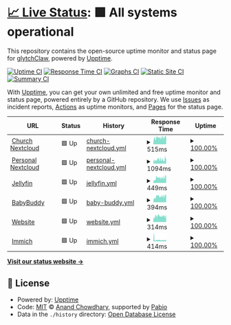 # [📈 Live Status](https://glytchClaw.github.io/serverupptime): <!--live status--> **🟩 All systems operational**

This repository contains the open-source uptime monitor and status page for [glytchClaw](https://glytchClaw.github.io/serverupptime), powered by [Upptime](https://github.com/upptime/upptime).

[![Uptime CI](https://github.com/glytchClaw/serverupptime/workflows/Uptime%20CI/badge.svg)](https://github.com/glytchClaw/serverupptime/actions?query=workflow%3A%22Uptime+CI%22)
[![Response Time CI](https://github.com/glytchClaw/serverupptime/workflows/Response%20Time%20CI/badge.svg)](https://github.com/glytchClaw/serverupptime/actions?query=workflow%3A%22Response+Time+CI%22)
[![Graphs CI](https://github.com/glytchClaw/serverupptime/workflows/Graphs%20CI/badge.svg)](https://github.com/glytchClaw/serverupptime/actions?query=workflow%3A%22Graphs+CI%22)
[![Static Site CI](https://github.com/glytchClaw/serverupptime/workflows/Static%20Site%20CI/badge.svg)](https://github.com/glytchClaw/serverupptime/actions?query=workflow%3A%22Static+Site+CI%22)
[![Summary CI](https://github.com/glytchClaw/serverupptime/workflows/Summary%20CI/badge.svg)](https://github.com/glytchClaw/serverupptime/actions?query=workflow%3A%22Summary+CI%22)

With [Upptime](https://upptime.js.org), you can get your own unlimited and free uptime monitor and status page, powered entirely by a GitHub repository. We use [Issues](https://github.com/glytchClaw/serverupptime/issues) as incident reports, [Actions](https://github.com/glytchClaw/serverupptime/actions) as uptime monitors, and [Pages](https://glytchClaw.github.io/serverupptime) for the status page.

<!--start: status pages-->
<!-- This summary is generated by Upptime (https://github.com/upptime/upptime) -->
<!-- Do not edit this manually, your changes will be overwritten -->
<!-- prettier-ignore -->
| URL | Status | History | Response Time | Uptime |
| --- | ------ | ------- | ------------- | ------ |
| <img alt="" src="https://icons.duckduckgo.com/ip3/drive.gracesd.com.ico" height="13"> [Church Nextcloud](https://drive.gracesd.com) | 🟩 Up | [church-nextcloud.yml](https://github.com/glytchClaw/serverupptime/commits/HEAD/history/church-nextcloud.yml) | <details><summary><img alt="Response time graph" src="./graphs/church-nextcloud/response-time-week.png" height="20"> 515ms</summary><br><a href="https://glytchClaw.github.io/serverupptime/history/church-nextcloud"><img alt="Response time 515" src="https://img.shields.io/endpoint?url=https%3A%2F%2Fraw.githubusercontent.com%2FglytchClaw%2Fserverupptime%2FHEAD%2Fapi%2Fchurch-nextcloud%2Fresponse-time.json"></a><br><a href="https://glytchClaw.github.io/serverupptime/history/church-nextcloud"><img alt="24-hour response time 452" src="https://img.shields.io/endpoint?url=https%3A%2F%2Fraw.githubusercontent.com%2FglytchClaw%2Fserverupptime%2FHEAD%2Fapi%2Fchurch-nextcloud%2Fresponse-time-day.json"></a><br><a href="https://glytchClaw.github.io/serverupptime/history/church-nextcloud"><img alt="7-day response time 515" src="https://img.shields.io/endpoint?url=https%3A%2F%2Fraw.githubusercontent.com%2FglytchClaw%2Fserverupptime%2FHEAD%2Fapi%2Fchurch-nextcloud%2Fresponse-time-week.json"></a><br><a href="https://glytchClaw.github.io/serverupptime/history/church-nextcloud"><img alt="30-day response time 515" src="https://img.shields.io/endpoint?url=https%3A%2F%2Fraw.githubusercontent.com%2FglytchClaw%2Fserverupptime%2FHEAD%2Fapi%2Fchurch-nextcloud%2Fresponse-time-month.json"></a><br><a href="https://glytchClaw.github.io/serverupptime/history/church-nextcloud"><img alt="1-year response time 515" src="https://img.shields.io/endpoint?url=https%3A%2F%2Fraw.githubusercontent.com%2FglytchClaw%2Fserverupptime%2FHEAD%2Fapi%2Fchurch-nextcloud%2Fresponse-time-year.json"></a></details> | <details><summary><a href="https://glytchClaw.github.io/serverupptime/history/church-nextcloud">100.00%</a></summary><a href="https://glytchClaw.github.io/serverupptime/history/church-nextcloud"><img alt="All-time uptime 100.00%" src="https://img.shields.io/endpoint?url=https%3A%2F%2Fraw.githubusercontent.com%2FglytchClaw%2Fserverupptime%2FHEAD%2Fapi%2Fchurch-nextcloud%2Fuptime.json"></a><br><a href="https://glytchClaw.github.io/serverupptime/history/church-nextcloud"><img alt="24-hour uptime 100.00%" src="https://img.shields.io/endpoint?url=https%3A%2F%2Fraw.githubusercontent.com%2FglytchClaw%2Fserverupptime%2FHEAD%2Fapi%2Fchurch-nextcloud%2Fuptime-day.json"></a><br><a href="https://glytchClaw.github.io/serverupptime/history/church-nextcloud"><img alt="7-day uptime 100.00%" src="https://img.shields.io/endpoint?url=https%3A%2F%2Fraw.githubusercontent.com%2FglytchClaw%2Fserverupptime%2FHEAD%2Fapi%2Fchurch-nextcloud%2Fuptime-week.json"></a><br><a href="https://glytchClaw.github.io/serverupptime/history/church-nextcloud"><img alt="30-day uptime 100.00%" src="https://img.shields.io/endpoint?url=https%3A%2F%2Fraw.githubusercontent.com%2FglytchClaw%2Fserverupptime%2FHEAD%2Fapi%2Fchurch-nextcloud%2Fuptime-month.json"></a><br><a href="https://glytchClaw.github.io/serverupptime/history/church-nextcloud"><img alt="1-year uptime 100.00%" src="https://img.shields.io/endpoint?url=https%3A%2F%2Fraw.githubusercontent.com%2FglytchClaw%2Fserverupptime%2FHEAD%2Fapi%2Fchurch-nextcloud%2Fuptime-year.json"></a></details>
| <img alt="" src="https://icons.duckduckgo.com/ip3/drive.glynch.dev.ico" height="13"> [Personal Nextcloud](https://drive.glynch.dev) | 🟩 Up | [personal-nextcloud.yml](https://github.com/glytchClaw/serverupptime/commits/HEAD/history/personal-nextcloud.yml) | <details><summary><img alt="Response time graph" src="./graphs/personal-nextcloud/response-time-week.png" height="20"> 1094ms</summary><br><a href="https://glytchClaw.github.io/serverupptime/history/personal-nextcloud"><img alt="Response time 1094" src="https://img.shields.io/endpoint?url=https%3A%2F%2Fraw.githubusercontent.com%2FglytchClaw%2Fserverupptime%2FHEAD%2Fapi%2Fpersonal-nextcloud%2Fresponse-time.json"></a><br><a href="https://glytchClaw.github.io/serverupptime/history/personal-nextcloud"><img alt="24-hour response time 1498" src="https://img.shields.io/endpoint?url=https%3A%2F%2Fraw.githubusercontent.com%2FglytchClaw%2Fserverupptime%2FHEAD%2Fapi%2Fpersonal-nextcloud%2Fresponse-time-day.json"></a><br><a href="https://glytchClaw.github.io/serverupptime/history/personal-nextcloud"><img alt="7-day response time 1094" src="https://img.shields.io/endpoint?url=https%3A%2F%2Fraw.githubusercontent.com%2FglytchClaw%2Fserverupptime%2FHEAD%2Fapi%2Fpersonal-nextcloud%2Fresponse-time-week.json"></a><br><a href="https://glytchClaw.github.io/serverupptime/history/personal-nextcloud"><img alt="30-day response time 1094" src="https://img.shields.io/endpoint?url=https%3A%2F%2Fraw.githubusercontent.com%2FglytchClaw%2Fserverupptime%2FHEAD%2Fapi%2Fpersonal-nextcloud%2Fresponse-time-month.json"></a><br><a href="https://glytchClaw.github.io/serverupptime/history/personal-nextcloud"><img alt="1-year response time 1094" src="https://img.shields.io/endpoint?url=https%3A%2F%2Fraw.githubusercontent.com%2FglytchClaw%2Fserverupptime%2FHEAD%2Fapi%2Fpersonal-nextcloud%2Fresponse-time-year.json"></a></details> | <details><summary><a href="https://glytchClaw.github.io/serverupptime/history/personal-nextcloud">100.00%</a></summary><a href="https://glytchClaw.github.io/serverupptime/history/personal-nextcloud"><img alt="All-time uptime 100.00%" src="https://img.shields.io/endpoint?url=https%3A%2F%2Fraw.githubusercontent.com%2FglytchClaw%2Fserverupptime%2FHEAD%2Fapi%2Fpersonal-nextcloud%2Fuptime.json"></a><br><a href="https://glytchClaw.github.io/serverupptime/history/personal-nextcloud"><img alt="24-hour uptime 100.00%" src="https://img.shields.io/endpoint?url=https%3A%2F%2Fraw.githubusercontent.com%2FglytchClaw%2Fserverupptime%2FHEAD%2Fapi%2Fpersonal-nextcloud%2Fuptime-day.json"></a><br><a href="https://glytchClaw.github.io/serverupptime/history/personal-nextcloud"><img alt="7-day uptime 100.00%" src="https://img.shields.io/endpoint?url=https%3A%2F%2Fraw.githubusercontent.com%2FglytchClaw%2Fserverupptime%2FHEAD%2Fapi%2Fpersonal-nextcloud%2Fuptime-week.json"></a><br><a href="https://glytchClaw.github.io/serverupptime/history/personal-nextcloud"><img alt="30-day uptime 100.00%" src="https://img.shields.io/endpoint?url=https%3A%2F%2Fraw.githubusercontent.com%2FglytchClaw%2Fserverupptime%2FHEAD%2Fapi%2Fpersonal-nextcloud%2Fuptime-month.json"></a><br><a href="https://glytchClaw.github.io/serverupptime/history/personal-nextcloud"><img alt="1-year uptime 100.00%" src="https://img.shields.io/endpoint?url=https%3A%2F%2Fraw.githubusercontent.com%2FglytchClaw%2Fserverupptime%2FHEAD%2Fapi%2Fpersonal-nextcloud%2Fuptime-year.json"></a></details>
| <img alt="" src="https://icons.duckduckgo.com/ip3/movies.glynch.dev.ico" height="13"> [Jellyfin](https://movies.glynch.dev) | 🟩 Up | [jellyfin.yml](https://github.com/glytchClaw/serverupptime/commits/HEAD/history/jellyfin.yml) | <details><summary><img alt="Response time graph" src="./graphs/jellyfin/response-time-week.png" height="20"> 449ms</summary><br><a href="https://glytchClaw.github.io/serverupptime/history/jellyfin"><img alt="Response time 449" src="https://img.shields.io/endpoint?url=https%3A%2F%2Fraw.githubusercontent.com%2FglytchClaw%2Fserverupptime%2FHEAD%2Fapi%2Fjellyfin%2Fresponse-time.json"></a><br><a href="https://glytchClaw.github.io/serverupptime/history/jellyfin"><img alt="24-hour response time 570" src="https://img.shields.io/endpoint?url=https%3A%2F%2Fraw.githubusercontent.com%2FglytchClaw%2Fserverupptime%2FHEAD%2Fapi%2Fjellyfin%2Fresponse-time-day.json"></a><br><a href="https://glytchClaw.github.io/serverupptime/history/jellyfin"><img alt="7-day response time 449" src="https://img.shields.io/endpoint?url=https%3A%2F%2Fraw.githubusercontent.com%2FglytchClaw%2Fserverupptime%2FHEAD%2Fapi%2Fjellyfin%2Fresponse-time-week.json"></a><br><a href="https://glytchClaw.github.io/serverupptime/history/jellyfin"><img alt="30-day response time 449" src="https://img.shields.io/endpoint?url=https%3A%2F%2Fraw.githubusercontent.com%2FglytchClaw%2Fserverupptime%2FHEAD%2Fapi%2Fjellyfin%2Fresponse-time-month.json"></a><br><a href="https://glytchClaw.github.io/serverupptime/history/jellyfin"><img alt="1-year response time 449" src="https://img.shields.io/endpoint?url=https%3A%2F%2Fraw.githubusercontent.com%2FglytchClaw%2Fserverupptime%2FHEAD%2Fapi%2Fjellyfin%2Fresponse-time-year.json"></a></details> | <details><summary><a href="https://glytchClaw.github.io/serverupptime/history/jellyfin">100.00%</a></summary><a href="https://glytchClaw.github.io/serverupptime/history/jellyfin"><img alt="All-time uptime 100.00%" src="https://img.shields.io/endpoint?url=https%3A%2F%2Fraw.githubusercontent.com%2FglytchClaw%2Fserverupptime%2FHEAD%2Fapi%2Fjellyfin%2Fuptime.json"></a><br><a href="https://glytchClaw.github.io/serverupptime/history/jellyfin"><img alt="24-hour uptime 100.00%" src="https://img.shields.io/endpoint?url=https%3A%2F%2Fraw.githubusercontent.com%2FglytchClaw%2Fserverupptime%2FHEAD%2Fapi%2Fjellyfin%2Fuptime-day.json"></a><br><a href="https://glytchClaw.github.io/serverupptime/history/jellyfin"><img alt="7-day uptime 100.00%" src="https://img.shields.io/endpoint?url=https%3A%2F%2Fraw.githubusercontent.com%2FglytchClaw%2Fserverupptime%2FHEAD%2Fapi%2Fjellyfin%2Fuptime-week.json"></a><br><a href="https://glytchClaw.github.io/serverupptime/history/jellyfin"><img alt="30-day uptime 100.00%" src="https://img.shields.io/endpoint?url=https%3A%2F%2Fraw.githubusercontent.com%2FglytchClaw%2Fserverupptime%2FHEAD%2Fapi%2Fjellyfin%2Fuptime-month.json"></a><br><a href="https://glytchClaw.github.io/serverupptime/history/jellyfin"><img alt="1-year uptime 100.00%" src="https://img.shields.io/endpoint?url=https%3A%2F%2Fraw.githubusercontent.com%2FglytchClaw%2Fserverupptime%2FHEAD%2Fapi%2Fjellyfin%2Fuptime-year.json"></a></details>
| <img alt="" src="https://icons.duckduckgo.com/ip3/ren.glynch.dev.ico" height="13"> [BabyBuddy](https://ren.glynch.dev) | 🟩 Up | [baby-buddy.yml](https://github.com/glytchClaw/serverupptime/commits/HEAD/history/baby-buddy.yml) | <details><summary><img alt="Response time graph" src="./graphs/baby-buddy/response-time-week.png" height="20"> 394ms</summary><br><a href="https://glytchClaw.github.io/serverupptime/history/baby-buddy"><img alt="Response time 394" src="https://img.shields.io/endpoint?url=https%3A%2F%2Fraw.githubusercontent.com%2FglytchClaw%2Fserverupptime%2FHEAD%2Fapi%2Fbaby-buddy%2Fresponse-time.json"></a><br><a href="https://glytchClaw.github.io/serverupptime/history/baby-buddy"><img alt="24-hour response time 406" src="https://img.shields.io/endpoint?url=https%3A%2F%2Fraw.githubusercontent.com%2FglytchClaw%2Fserverupptime%2FHEAD%2Fapi%2Fbaby-buddy%2Fresponse-time-day.json"></a><br><a href="https://glytchClaw.github.io/serverupptime/history/baby-buddy"><img alt="7-day response time 394" src="https://img.shields.io/endpoint?url=https%3A%2F%2Fraw.githubusercontent.com%2FglytchClaw%2Fserverupptime%2FHEAD%2Fapi%2Fbaby-buddy%2Fresponse-time-week.json"></a><br><a href="https://glytchClaw.github.io/serverupptime/history/baby-buddy"><img alt="30-day response time 394" src="https://img.shields.io/endpoint?url=https%3A%2F%2Fraw.githubusercontent.com%2FglytchClaw%2Fserverupptime%2FHEAD%2Fapi%2Fbaby-buddy%2Fresponse-time-month.json"></a><br><a href="https://glytchClaw.github.io/serverupptime/history/baby-buddy"><img alt="1-year response time 394" src="https://img.shields.io/endpoint?url=https%3A%2F%2Fraw.githubusercontent.com%2FglytchClaw%2Fserverupptime%2FHEAD%2Fapi%2Fbaby-buddy%2Fresponse-time-year.json"></a></details> | <details><summary><a href="https://glytchClaw.github.io/serverupptime/history/baby-buddy">100.00%</a></summary><a href="https://glytchClaw.github.io/serverupptime/history/baby-buddy"><img alt="All-time uptime 100.00%" src="https://img.shields.io/endpoint?url=https%3A%2F%2Fraw.githubusercontent.com%2FglytchClaw%2Fserverupptime%2FHEAD%2Fapi%2Fbaby-buddy%2Fuptime.json"></a><br><a href="https://glytchClaw.github.io/serverupptime/history/baby-buddy"><img alt="24-hour uptime 100.00%" src="https://img.shields.io/endpoint?url=https%3A%2F%2Fraw.githubusercontent.com%2FglytchClaw%2Fserverupptime%2FHEAD%2Fapi%2Fbaby-buddy%2Fuptime-day.json"></a><br><a href="https://glytchClaw.github.io/serverupptime/history/baby-buddy"><img alt="7-day uptime 100.00%" src="https://img.shields.io/endpoint?url=https%3A%2F%2Fraw.githubusercontent.com%2FglytchClaw%2Fserverupptime%2FHEAD%2Fapi%2Fbaby-buddy%2Fuptime-week.json"></a><br><a href="https://glytchClaw.github.io/serverupptime/history/baby-buddy"><img alt="30-day uptime 100.00%" src="https://img.shields.io/endpoint?url=https%3A%2F%2Fraw.githubusercontent.com%2FglytchClaw%2Fserverupptime%2FHEAD%2Fapi%2Fbaby-buddy%2Fuptime-month.json"></a><br><a href="https://glytchClaw.github.io/serverupptime/history/baby-buddy"><img alt="1-year uptime 100.00%" src="https://img.shields.io/endpoint?url=https%3A%2F%2Fraw.githubusercontent.com%2FglytchClaw%2Fserverupptime%2FHEAD%2Fapi%2Fbaby-buddy%2Fuptime-year.json"></a></details>
| <img alt="" src="https://icons.duckduckgo.com/ip3/website.glynch.dev.ico" height="13"> [Website](https://website.glynch.dev) | 🟩 Up | [website.yml](https://github.com/glytchClaw/serverupptime/commits/HEAD/history/website.yml) | <details><summary><img alt="Response time graph" src="./graphs/website/response-time-week.png" height="20"> 314ms</summary><br><a href="https://glytchClaw.github.io/serverupptime/history/website"><img alt="Response time 314" src="https://img.shields.io/endpoint?url=https%3A%2F%2Fraw.githubusercontent.com%2FglytchClaw%2Fserverupptime%2FHEAD%2Fapi%2Fwebsite%2Fresponse-time.json"></a><br><a href="https://glytchClaw.github.io/serverupptime/history/website"><img alt="24-hour response time 359" src="https://img.shields.io/endpoint?url=https%3A%2F%2Fraw.githubusercontent.com%2FglytchClaw%2Fserverupptime%2FHEAD%2Fapi%2Fwebsite%2Fresponse-time-day.json"></a><br><a href="https://glytchClaw.github.io/serverupptime/history/website"><img alt="7-day response time 314" src="https://img.shields.io/endpoint?url=https%3A%2F%2Fraw.githubusercontent.com%2FglytchClaw%2Fserverupptime%2FHEAD%2Fapi%2Fwebsite%2Fresponse-time-week.json"></a><br><a href="https://glytchClaw.github.io/serverupptime/history/website"><img alt="30-day response time 314" src="https://img.shields.io/endpoint?url=https%3A%2F%2Fraw.githubusercontent.com%2FglytchClaw%2Fserverupptime%2FHEAD%2Fapi%2Fwebsite%2Fresponse-time-month.json"></a><br><a href="https://glytchClaw.github.io/serverupptime/history/website"><img alt="1-year response time 314" src="https://img.shields.io/endpoint?url=https%3A%2F%2Fraw.githubusercontent.com%2FglytchClaw%2Fserverupptime%2FHEAD%2Fapi%2Fwebsite%2Fresponse-time-year.json"></a></details> | <details><summary><a href="https://glytchClaw.github.io/serverupptime/history/website">100.00%</a></summary><a href="https://glytchClaw.github.io/serverupptime/history/website"><img alt="All-time uptime 100.00%" src="https://img.shields.io/endpoint?url=https%3A%2F%2Fraw.githubusercontent.com%2FglytchClaw%2Fserverupptime%2FHEAD%2Fapi%2Fwebsite%2Fuptime.json"></a><br><a href="https://glytchClaw.github.io/serverupptime/history/website"><img alt="24-hour uptime 100.00%" src="https://img.shields.io/endpoint?url=https%3A%2F%2Fraw.githubusercontent.com%2FglytchClaw%2Fserverupptime%2FHEAD%2Fapi%2Fwebsite%2Fuptime-day.json"></a><br><a href="https://glytchClaw.github.io/serverupptime/history/website"><img alt="7-day uptime 100.00%" src="https://img.shields.io/endpoint?url=https%3A%2F%2Fraw.githubusercontent.com%2FglytchClaw%2Fserverupptime%2FHEAD%2Fapi%2Fwebsite%2Fuptime-week.json"></a><br><a href="https://glytchClaw.github.io/serverupptime/history/website"><img alt="30-day uptime 100.00%" src="https://img.shields.io/endpoint?url=https%3A%2F%2Fraw.githubusercontent.com%2FglytchClaw%2Fserverupptime%2FHEAD%2Fapi%2Fwebsite%2Fuptime-month.json"></a><br><a href="https://glytchClaw.github.io/serverupptime/history/website"><img alt="1-year uptime 100.00%" src="https://img.shields.io/endpoint?url=https%3A%2F%2Fraw.githubusercontent.com%2FglytchClaw%2Fserverupptime%2FHEAD%2Fapi%2Fwebsite%2Fuptime-year.json"></a></details>
| <img alt="" src="https://icons.duckduckgo.com/ip3/photos.glynch.dev.ico" height="13"> [Immich](https://photos.glynch.dev) | 🟩 Up | [immich.yml](https://github.com/glytchClaw/serverupptime/commits/HEAD/history/immich.yml) | <details><summary><img alt="Response time graph" src="./graphs/immich/response-time-week.png" height="20"> 414ms</summary><br><a href="https://glytchClaw.github.io/serverupptime/history/immich"><img alt="Response time 414" src="https://img.shields.io/endpoint?url=https%3A%2F%2Fraw.githubusercontent.com%2FglytchClaw%2Fserverupptime%2FHEAD%2Fapi%2Fimmich%2Fresponse-time.json"></a><br><a href="https://glytchClaw.github.io/serverupptime/history/immich"><img alt="24-hour response time 287" src="https://img.shields.io/endpoint?url=https%3A%2F%2Fraw.githubusercontent.com%2FglytchClaw%2Fserverupptime%2FHEAD%2Fapi%2Fimmich%2Fresponse-time-day.json"></a><br><a href="https://glytchClaw.github.io/serverupptime/history/immich"><img alt="7-day response time 414" src="https://img.shields.io/endpoint?url=https%3A%2F%2Fraw.githubusercontent.com%2FglytchClaw%2Fserverupptime%2FHEAD%2Fapi%2Fimmich%2Fresponse-time-week.json"></a><br><a href="https://glytchClaw.github.io/serverupptime/history/immich"><img alt="30-day response time 414" src="https://img.shields.io/endpoint?url=https%3A%2F%2Fraw.githubusercontent.com%2FglytchClaw%2Fserverupptime%2FHEAD%2Fapi%2Fimmich%2Fresponse-time-month.json"></a><br><a href="https://glytchClaw.github.io/serverupptime/history/immich"><img alt="1-year response time 414" src="https://img.shields.io/endpoint?url=https%3A%2F%2Fraw.githubusercontent.com%2FglytchClaw%2Fserverupptime%2FHEAD%2Fapi%2Fimmich%2Fresponse-time-year.json"></a></details> | <details><summary><a href="https://glytchClaw.github.io/serverupptime/history/immich">100.00%</a></summary><a href="https://glytchClaw.github.io/serverupptime/history/immich"><img alt="All-time uptime 100.00%" src="https://img.shields.io/endpoint?url=https%3A%2F%2Fraw.githubusercontent.com%2FglytchClaw%2Fserverupptime%2FHEAD%2Fapi%2Fimmich%2Fuptime.json"></a><br><a href="https://glytchClaw.github.io/serverupptime/history/immich"><img alt="24-hour uptime 100.00%" src="https://img.shields.io/endpoint?url=https%3A%2F%2Fraw.githubusercontent.com%2FglytchClaw%2Fserverupptime%2FHEAD%2Fapi%2Fimmich%2Fuptime-day.json"></a><br><a href="https://glytchClaw.github.io/serverupptime/history/immich"><img alt="7-day uptime 100.00%" src="https://img.shields.io/endpoint?url=https%3A%2F%2Fraw.githubusercontent.com%2FglytchClaw%2Fserverupptime%2FHEAD%2Fapi%2Fimmich%2Fuptime-week.json"></a><br><a href="https://glytchClaw.github.io/serverupptime/history/immich"><img alt="30-day uptime 100.00%" src="https://img.shields.io/endpoint?url=https%3A%2F%2Fraw.githubusercontent.com%2FglytchClaw%2Fserverupptime%2FHEAD%2Fapi%2Fimmich%2Fuptime-month.json"></a><br><a href="https://glytchClaw.github.io/serverupptime/history/immich"><img alt="1-year uptime 100.00%" src="https://img.shields.io/endpoint?url=https%3A%2F%2Fraw.githubusercontent.com%2FglytchClaw%2Fserverupptime%2FHEAD%2Fapi%2Fimmich%2Fuptime-year.json"></a></details>

<!--end: status pages-->

[**Visit our status website →**](https://glytchClaw.github.io/serverupptime)

## 📄 License

- Powered by: [Upptime](https://github.com/upptime/upptime)
- Code: [MIT](./LICENSE) © [Anand Chowdhary](https://anandchowdhary.com), supported by [Pabio](https://pabio.com)
- Data in the `./history` directory: [Open Database License](https://opendatacommons.org/licenses/odbl/1-0/)
